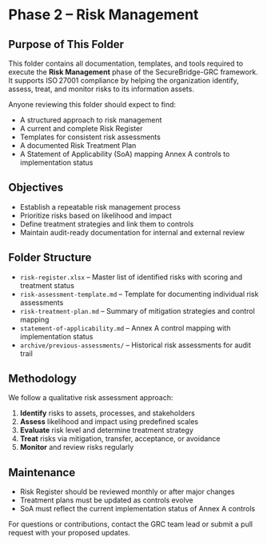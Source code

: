 # Phase 2 – Risk Management

##  Purpose of This Folder
This folder contains all documentation, templates, and tools required to execute the **Risk Management** phase of the SecureBridge-GRC framework.  
It supports ISO 27001 compliance by helping the organization identify, assess, treat, and monitor risks to its information assets.

Anyone reviewing this folder should expect to find:
- A structured approach to risk management
- A current and complete Risk Register
- Templates for consistent risk assessments
- A documented Risk Treatment Plan
- A Statement of Applicability (SoA) mapping Annex A controls to implementation status

##  Objectives
- Establish a repeatable risk management process
- Prioritize risks based on likelihood and impact
- Define treatment strategies and link them to controls
- Maintain audit-ready documentation for internal and external review

##  Folder Structure
- `risk-register.xlsx` – Master list of identified risks with scoring and treatment status
- `risk-assessment-template.md` – Template for documenting individual risk assessments
- `risk-treatment-plan.md` – Summary of mitigation strategies and control mapping
- `statement-of-applicability.md` – Annex A control mapping with implementation status
- `archive/previous-assessments/` – Historical risk assessments for audit trail

##  Methodology
We follow a qualitative risk assessment approach:
1. **Identify** risks to assets, processes, and stakeholders
2. **Assess** likelihood and impact using predefined scales
3. **Evaluate** risk level and determine treatment strategy
4. **Treat** risks via mitigation, transfer, acceptance, or avoidance
5. **Monitor** and review risks regularly

##  Maintenance
- Risk Register should be reviewed monthly or after major changes
- Treatment plans must be updated as controls evolve
- SoA must reflect the current implementation status of Annex A controls

For questions or contributions, contact the GRC team lead or submit a pull request with your proposed updates.

